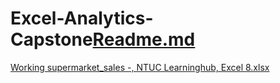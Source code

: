 # Excel-Analytics-Capstone[Readme.md](https://github.com/MelodyMelody123/Excel-Analytics-Capstone/files/10557205/Readme.md)
[Working supermarket_sales -, NTUC Learninghub, Excel 8.xlsx](https://github.com/MelodyMelody123/Excel-Analytics-Capstone/files/10557209/Working.supermarket_sales.-.NTUC.Learninghub.Excel.8.xlsx)
